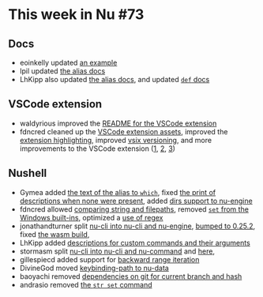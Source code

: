 # This week in Nu #73

## Docs
* eoinkelly updated [an example](https://github.com/nushell/nushell.github.io/pull/82)
* lpil updated [the alias docs](https://github.com/nushell/nushell/pull/2917)
* LhKipp also updated [the alias docs](https://github.com/nushell/nushell/pull/2925), and updated [`def` docs](https://github.com/nushell/nushell/pull/2939)

## VSCode extension
* waldyrious improved the [README for the VSCode extension](https://github.com/nushell/vscode-nushell-lang/pull/13)
* fdncred cleaned up the [VSCode extension assets](https://github.com/nushell/vscode-nushell-lang/pull/14), improved the [extension highlighting](https://github.com/nushell/vscode-nushell-lang/pull/15), improved [vsix versioning](https://github.com/nushell/vscode-nushell-lang/pull/16), and more improvements to the VSCode extension ([1](https://github.com/nushell/vscode-nushell-lang/pull/17), [2](https://github.com/nushell/vscode-nushell-lang/pull/18), [3](https://github.com/nushell/vscode-nushell-lang/pull/19))

## Nushell
* Gymea added [the text of the alias to `which`](https://github.com/nushell/nushell/pull/2894), fixed [the print of descriptions when none were present](https://github.com/nushell/nushell/pull/2915), added [dirs support to nu-engine](https://github.com/nushell/nushell/pull/2922)
* fdncred allowed [comparing string and filepaths](https://github.com/nushell/nushell/pull/2906), removed [`set` from the Windows built-ins](https://github.com/nushell/nushell/pull/2924), optimized a [use of regex](https://github.com/nushell/nushell/pull/2937)
* jonathandturner split [nu-cli into nu-cli and nu-engine](https://github.com/nushell/nushell/pull/2898), [bumped to 0.25.2](https://github.com/nushell/nushell/pull/2908), fixed [the wasm build](https://github.com/nushell/nushell/pull/2919), 
* LhKipp added [descriptions for custom commands and their arguments](https://github.com/nushell/nushell/pull/2905)
* stormasm split [nu-cli into nu-cli and nu-command](https://github.com/nushell/nushell/pull/2907) and [here](https://github.com/nushell/nushell/pull/2910), 
* gillespiecd added support for [backward range iteration](https://github.com/nushell/nushell/pull/2913)
* DivineGod moved [keybinding-path to nu-data](https://github.com/nushell/nushell/pull/2927)
* baoyachi removed [dependencies on git for current branch and hash](https://github.com/nushell/nushell/pull/2935)
* andrasio removed [the `str set` command](https://github.com/nushell/nushell/pull/2940)
